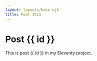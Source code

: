 ```yaml
---
layout: layouts/base.njk
title: Post 3421
---
```


# Post {{ id }}

This is post {{ id }} in my Eleventy project.
